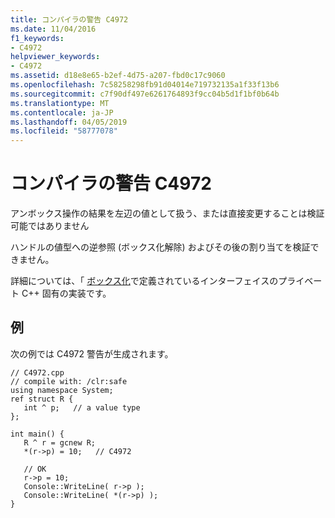 ```yaml
---
title: コンパイラの警告 C4972
ms.date: 11/04/2016
f1_keywords:
- C4972
helpviewer_keywords:
- C4972
ms.assetid: d18e8e65-b2ef-4d75-a207-fbd0c17c9060
ms.openlocfilehash: 7c58258298fb91d04014e719732135a1f33f13b6
ms.sourcegitcommit: c7f90df497e6261764893f9cc04b5d1f1bf0b64b
ms.translationtype: MT
ms.contentlocale: ja-JP
ms.lasthandoff: 04/05/2019
ms.locfileid: "58777078"
---
```

# <a name="compiler-warning-c4972"></a>コンパイラの警告 C4972

アンボックス操作の結果を左辺の値として扱う、または直接変更することは検証可能ではありません

ハンドルの値型への逆参照 (ボックス化解除) およびその後の割り当てを検証できません。

詳細については、「 [ボックス化](../../extensions/boxing-cpp-component-extensions.md)で定義されているインターフェイスのプライベート C++ 固有の実装です。

## <a name="example"></a>例

次の例では C4972 警告が生成されます。

```
// C4972.cpp
// compile with: /clr:safe
using namespace System;
ref struct R {
   int ^ p;   // a value type
};

int main() {
   R ^ r = gcnew R;
   *(r->p) = 10;   // C4972

   // OK
   r->p = 10;
   Console::WriteLine( r->p );
   Console::WriteLine( *(r->p) );
}
```